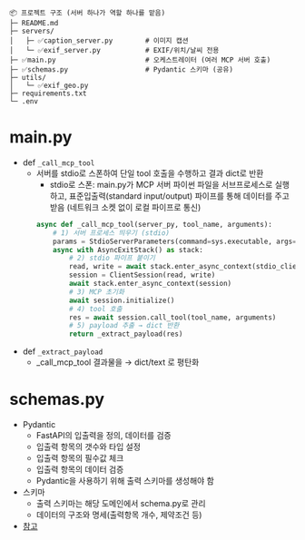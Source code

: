  ```
 📦 프로젝트 구조 (서버 하나가 역할 하나를 맡음)
 ├─ README.md  
 ├─ servers/  
 │   ├─ ✅caption_server.py        # 이미지 캡션
 │   └─ ✅exif_server.py           # EXIF/위치/날씨 전용
 ├─ ✅main.py                      # 오케스트레이터 (여러 MCP 서버 호출)
 ├─ ✅schemas.py                   # Pydantic 스키마 (공유)
 ├─ utils/
 │   └─ ✅exif_geo.py
 ├─ requirements.txt
 └─ .env
```

# main.py

- def `_call_mcp_tool`
  - 서버를 stdio로 스폰하여 단일 tool 호출을 수행하고 결과 dict로 반환
    - stdio로 스폰: main.py가 MCP 서버 파이썬 파일을 서브프로세스로 실행하고, 표준입출력(standard input/output) 파이프를 통해 데이터를 주고받음 (네트워크 소켓 없이 로컬 파이프로 통신)
    ```python
    async def _call_mcp_tool(server_py, tool_name, arguments):
        # 1) 서버 프로세스 띄우기 (stdio)
        params = StdioServerParameters(command=sys.executable, args=[server_py], env=env)
        async with AsyncExitStack() as stack:
            # 2) stdio 파이프 붙이기
            read, write = await stack.enter_async_context(stdio_client(params))
            session = ClientSession(read, write)
            await stack.enter_async_context(session)
            # 3) MCP 초기화
            await session.initialize()
            # 4) tool 호출
            res = await session.call_tool(tool_name, arguments)
            # 5) payload 추출 → dict 반환
            return _extract_payload(res)
    ```
- def `_extract_payload`
  - _call_mcp_tool 결과물을 → dict/text 로 평탄화

# schemas.py

- Pydantic
  - FastAPI의 입출력을 정의, 데이터를 검증
  - 입출력 항목의 갯수와 타입 설정
  - 입출력 항목의 필수값 체크
  - 입출력 항목의 데이터 검증
  - Pydantic을 사용하기 위해 출력 스키마를 생성해야 함
- 스키마
  - 출력 스키마는 해당 도메인에서 schema.py로 관리
  - 데이터의 구조와 명세(출력항목 개수, 제약조건 등)
- [참고](https://rudaks.tistory.com/entry/python-pydantic%EB%9E%80-%EB%AC%B4%EC%97%87%EC%9D%B8%EA%B0%80)
